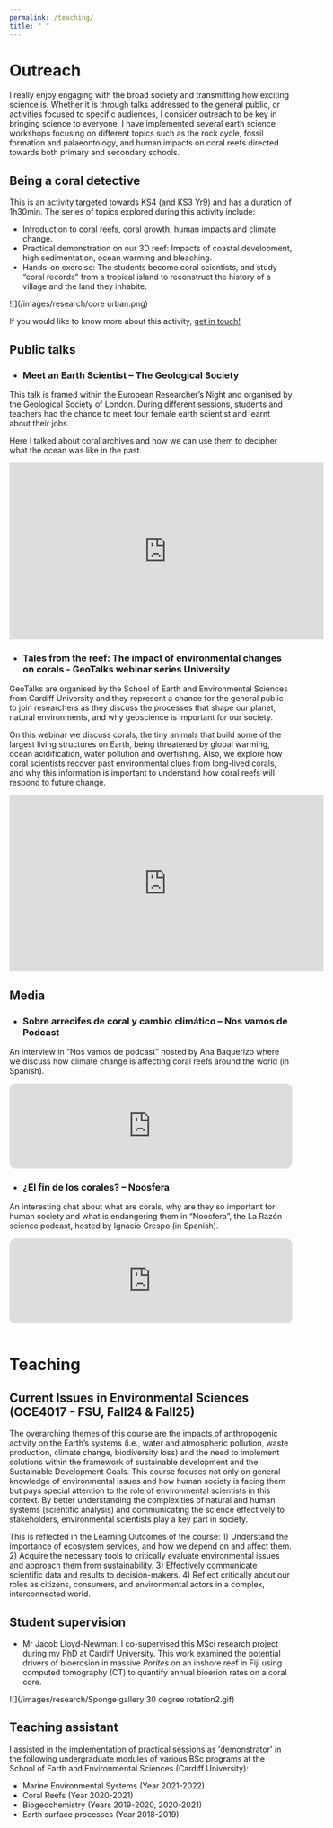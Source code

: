 ```yaml
---
permalink: /teaching/
title: " "
---
```

# Outreach
I really enjoy engaging with the broad society and transmitting how exciting science is. Whether it is through talks addressed to the general public, or activities focused to specific audiences, I consider outreach to be key in bringing science to everyone. 
I have implemented several earth science workshops focusing on different topics such as the rock cycle, fossil formation and palaeontology, and human impacts on coral reefs directed towards both primary and secondary schools. 

## Being a coral detective 
This is an activity targeted towards KS4 (and KS3 Yr9) and has a duration of 1h30min. The series of topics explored during this activity include: 
-	Introduction to coral reefs, coral growth, human impacts and climate change.
-	Practical demonstration on our 3D reef: Impacts of coastal development, high sedimentation, ocean warming and bleaching. 
-	Hands-on exercise: The students become coral scientists, and study “coral records” from a tropical island to reconstruct the history of a village and the land they inhabite. 

![](/images/research/core urban.png)

If you would like to know more about this activity, <u>get in touch!</u> 

## Public talks 
- ### Meet an Earth Scientist – The Geological Society
This talk is framed within the European Researcher’s Night and organised by the Geological Society of London.  During different sessions, students and teachers had the chance to meet four female earth scientist and learnt about their jobs. 

  Here I talked about coral archives and how we can use them to decipher what the ocean was like in the past. 
<iframe width="560" height="315" src="https://www.youtube.com/embed/8_JTchHJEqA" title="YouTube video player" frameborder="0" allow="accelerometer; autoplay; clipboard-write; encrypted-media; gyroscope; picture-in-picture" allowfullscreen></iframe>

- ### Tales from the reef: The impact of environmental changes on corals - GeoTalks webinar series University 
GeoTalks are organised by the School of Earth and Environmental Sciences from Cardiff University and they represent a chance for the general public to join researchers as they discuss the processes that shape our planet, natural environments, and why geoscience is important for our society.

  On this webinar we discuss corals, the tiny animals that build some of the largest living structures on Earth, being threatened by global warming, ocean acidification, water pollution and overfishing. Also, we explore how coral scientists recover past environmental clues from long-lived corals, and why this information is important to understand how coral reefs will respond to future change.
<iframe width="560" height="315" src="https://www.youtube.com/embed/3XPbmNAqXGQ" title="YouTube video player" frameborder="0" allow="accelerometer; autoplay; clipboard-write; encrypted-media; gyroscope; picture-in-picture" allowfullscreen></iframe>


## Media 
- ### Sobre arrecifes de coral y cambio climático – Nos vamos de Podcast
An interview in “Nos vamos de podcast” hosted by Ana Baquerizo where we discuss how climate change is affecting coral reefs around the world (in Spanish).
<iframe style="border-radius:12px" src="https://open.spotify.com/embed/episode/4tROfIBpFAk1NiZ5vt5Ho5?utm_source=generator&theme=0" width="100%" height="152" frameBorder="0" allowfullscreen="" allow="autoplay; clipboard-write; encrypted-media; fullscreen; picture-in-picture"></iframe>

- ### ¿El fin de los corales? – Noosfera
An interesting chat about what are corals, why are they so important for human society and what is endangering them in “Noosfera”, the La Razón science podcast, hosted by Ignacio Crespo (in Spanish).
<iframe style="border-radius:12px" src="https://open.spotify.com/embed/episode/0W8z5udg8xG8WWXpIknkw6?utm_source=generator" width="100%" height="152" frameBorder="0" allowfullscreen="" allow="autoplay; clipboard-write; encrypted-media; fullscreen; picture-in-picture" loading="lazy"></iframe>

<br>
<br>

# Teaching
## Current Issues in Environmental Sciences (OCE4017 - FSU, Fall24 & Fall25)
The overarching themes of this course are the impacts of anthropogenic activity on the Earth’s systems (i.e., water and atmospheric pollution, waste production, climate change, biodiversity loss) and the need to implement solutions within the framework of sustainable development and the Sustainable Development Goals. This course focuses not only on general knowledge of environmental issues and how human society is facing them but pays special attention to the role of environmental scientists in this context. By better understanding the complexities of natural and human systems (scientific analysis) and communicating the science effectively to stakeholders, environmental scientists play a key part in society. 

This is reflected in the Learning Outcomes of the course: 1) Understand the importance of ecosystem services, and how we depend on and affect them. 2) Acquire the necessary tools to critically evaluate environmental issues and approach them from sustainability. 3) Effectively communicate scientific data and results to decision-makers. 4) Reflect critically about our roles as citizens, consumers, and environmental actors in a complex, interconnected world. 


## Student supervision
- Mr Jacob Lloyd-Newman: I co-supervised this MSci research project during my PhD at Cardiff University. This work examined the potential drivers of bioerosion in massive <i>Porites</i> on an inshore reef in Fiji using computed tomography (CT) to quantify annual bioerion rates on a coral core. 

![](/images/research/Sponge gallery 30 degree rotation2.gif)

## Teaching assistant
I assisted in the implementation of practical sessions as 'demonstrator' in the following undergraduate modules of various BSc programs at the School of Earth and Environmental Sciences (Cardiff University): 
- Marine Environmental Systems (Year 2021-2022)
- Coral Reefs (Year 2020-2021)
- Biogeochemistry (Years 2019-2020, 2020-2021)    
- Earth surface processes (Year 2018-2019)
